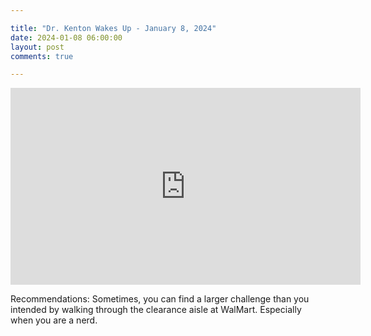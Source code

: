 ```yaml
---

title: "Dr. Kenton Wakes Up - January 8, 2024"
date: 2024-01-08 06:00:00
layout: post
comments: true

---
```


<iframe width="560" height="315" src="https://www.youtube.com/embed/blfISi0oNMQ?si=htj-T5Fy4fpnHBm2" title="YouTube video player" frameborder="0" allow="accelerometer; autoplay; clipboard-write; encrypted-media; gyroscope; picture-in-picture; web-share" allowfullscreen></iframe>

Recommendations: 
Sometimes, you can find a larger challenge than you intended by walking through the clearance aisle at WalMart. Especially when you are a nerd.


